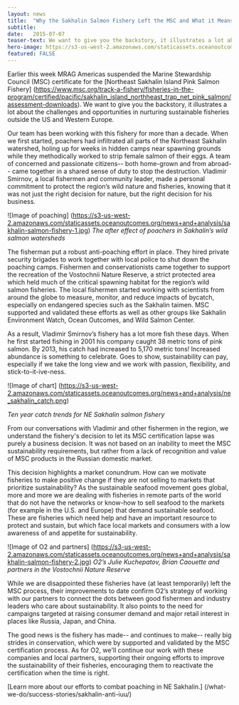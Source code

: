 ```yaml
---
layout: news
title:  "Why the Sakhalin Salmon Fishery Left the MSC and What it Means for Sustainable Fisheries"
subtitle: 
date:   2015-07-07
teaser-text: We want to give you the backstory, it illustrates a lot about the challenges and opportunities in nurturing sustainable fisheries outside the US and Western Europe.
hero-image: https://s3-us-west-2.amazonaws.com/staticassets.oceanoutcomes.org/news+and+analysis/hero+images/sakhalin-salmon-fishery-hero.jpg
featured: FALSE
---
```


Earlier this week MRAG Americas suspended the Marine Stewardship Council (MSC) certificate for the [Northeast Sakhalin Island Pink Salmon Fishery] (https://www.msc.org/track-a-fishery/fisheries-in-the-program/certified/pacific/sakhalin_island_northheast_trap_net_pink_salmon/assessment-downloads). We want to give you the backstory, it illustrates a lot about the challenges and opportunities in nurturing sustainable fisheries outside the US and Western Europe.

Our team has been working with this fishery for more than a decade. When we first started, poachers had infiltrated all parts of the Northeast Sakhalin watershed, holing up for weeks in hidden camps near spawning grounds while they methodically worked to strip female salmon of their eggs. A team of concerned and passionate citizens-- both home-grown and from abroad-- came together in a shared sense of duty to stop the destruction. Vladimir Smirnov, a local fishermen and community leader, made a personal commitment to protect the region’s wild nature and fisheries, knowing that it was not just the right decision for nature, but the right decision for his business.

![Image of poaching]
(https://s3-us-west-2.amazonaws.com/staticassets.oceanoutcomes.org/news+and+analysis/sakhalin-salmon-fishery-1.jpg)
*The after effect of poachers in Sakhalin’s wild salmon watersheds*

The fisherman put a robust anti-poaching effort in place. They hired private security brigades to work together with local police to shut down the poaching camps. Fishermen and conservationists came together to support the recreation of the Vostochnii Nature Reserve, a strict protected area which held much of the critical spawning habitat for the region’s wild salmon fisheries. The local fishermen started working with scientists from around the globe to measure, monitor, and reduce impacts of bycatch, especially on endangered species such as the Sakhalin taimen. MSC supported and validated these efforts as well as other groups like Sakhalin Environment Watch, Ocean Outcomes, and Wild Salmon Center.

As a result, Vladimir Smirnov’s fishery has a lot more fish these days. When he first started fishing in 2001 his company caught 38 metric tons of pink salmon. By 2013, his catch had increased to 5,170 metric tons!  Increased abundance is something to celebrate. Goes to show, sustainability can pay, especially if we take the long view and we work with passion, flexibility, and stick-to-it-ive-ness.

![Image of chart]
(https://s3-us-west-2.amazonaws.com/staticassets.oceanoutcomes.org/news+and+analysis/ne_sakhalin_catch.png)

*Ten year catch trends for NE Sakhalin salmon fishery*

From our conversations with Vladimir and other fishermen in the region, we understand the fishery's decision to let its MSC certification lapse was purely a business decision. It was not based on an inability to meet the MSC sustainability requirements, but rather from a lack of recognition and value of MSC products in the Russian domestic market.

This decision highlights a market conundrum. How can we motivate fisheries to make positive change if they are not selling to markets that prioritize sustainability?  As the sustainable seafood movement goes global, more and more we are dealing with fisheries in remote parts of the world that do not have the networks or know-how to sell seafood to the markets (for example in the U.S. and Europe) that demand sustainable seafood. These are fisheries which need help and have an important resource to protect and sustain, but which face local markets and consumers with a low awareness of and appetite for sustainability.

![Image of O2 and partners]
(https://s3-us-west-2.amazonaws.com/staticassets.oceanoutcomes.org/news+and+analysis/sakhalin-salmon-fishery-2.jpg)
*O2’s Julie Kuchepatov, Brian Caouette and partners in the Vostochnii Nature Reserve*

While we are disappointed these fisheries have (at least temporarily) left the MSC process, their improvements to date confirm O2’s strategy of working with our partners to connect the dots between good fishermen and industry leaders who care about sustainability. It also points to the need for campaigns targeted at raising consumer demand and major retail interest in places like Russia, Japan, and China.

The good news is the fishery has made-- and continues to make-- really big strides in conservation, which were by supported and validated by the MSC certification process. As for O2, we'll continue our work with these companies and local partners, supporting their ongoing efforts to improve the sustainability of their fisheries, encouraging them to reactivate the certification when the time is right.

[Learn more about our efforts to combat poaching in NE Sakhalin.] (/what-we-do/success-stories/sakhalin-anti-iuu/)
